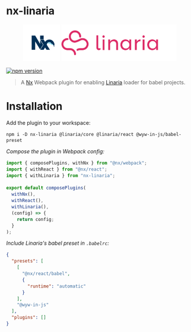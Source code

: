 # nx-linaria

<p float="left" align="center" >
  <img alt="NX" src="docs/nx-logo.png" height="100">
  <img alt="Linaria" src="docs/linaria-logo.png" height="100">
</p>

[![npm version](https://img.shields.io/npm/v/nx-linaria?style=flat-square)](https://www.npmjs.com/package/nx-linaria)

> A [Nx](https://nx.dev/) Webpack plugin for enabling [Linaria](https://github.com/callstack/linaria) loader for babel projects.

# Installation

Add the plugin to your workspace:

```
npm i -D nx-linaria @linaria/core @linaria/react @wyw-in-js/babel-preset
```

_Compose the plugin in Webpack config:_

```ts
import { composePlugins, withNx } from "@nx/webpack";
import { withReact } from "@nx/react";
import { withLinaria } from "nx-linaria";

export default composePlugins(
  withNx(),
  withReact(),
  withLinaria(),
  (config) => {
    return config;
  }
);
```

_Include Linaria's babel preset in `.babelrc`:_

```json
{
  "presets": [
    [
      "@nx/react/babel",
      {
        "runtime": "automatic"
      }
    ],
    "@wyw-in-js"
  ],
  "plugins": []
}
```

